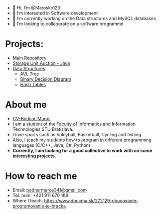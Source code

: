 - 👋 Hi, I’m @Marosko123
- 👀 I’m interested in Software development
- 🌱 I’m currently working on the Data structures and MySQL databases
- 💞️ I’m looking to collaborate on a software programme

# Projects: 
- [Main Repository](https://github.com/Marosko123/Marosko123)
- [Storage Unit Auction - Java](Projects/StorageUnitAuction)
- [Data Structures](Projects/DataStructures)
  - [AVL Tree](Projects/DataStructures/AVL-Tree)
  - [Binary Decision Diagram](Projects/DataStructures/BinaryDecisionDiagram)
  - [Hash Tables](Projects/DataStructures/HashTables)


# About me
- [CV-Bednar-Maros](Maroš_Bednár_CV.pdf)
- I am a student of the Faculty of Informatics and Information Technologies STU Bratislava.
- I love sports such as Voleyball, Basketball, Cycling and fishing
- Also, I teach my students how to program in different programming languages (C/C++, Java, C#, Python)
- **Currently, I am looking for a good collective to work with on some interesting projects.**

# How to reach me
- Email: bednarmaros341@gmail.com
- Tel. num: +421 911 670 188
- Where I teach: https://www.doucma.sk/272129-doucovanie-programovanie-je-hracka
